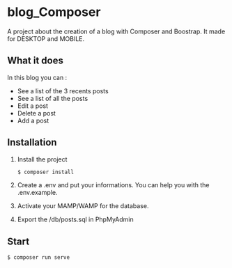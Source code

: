 # blog_Composer
A project about the creation of a blog with Composer and Boostrap. It made for DESKTOP and MOBILE.

## What it does

In this blog you can :

- See a list of the 3 recents posts
- See a list of all the posts
- Edit a post
- Delete a post
- Add a post

## Installation

1. Install the project

    ```bash
    $ composer install
    ```
    
2. Create a .env and put your informations. You can help you with the .env.example.

3. Activate your MAMP/WAMP for the database.

4. Export the /db/posts.sql in PhpMyAdmin

## Start

    $ composer run serve


